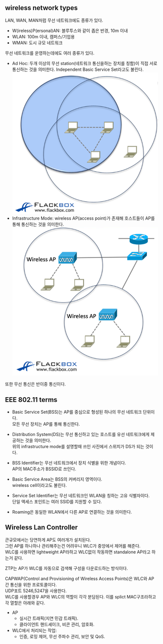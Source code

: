 ## wireless network types
LAN, WAN, MAN처럼 무선 네트워크에도 종류가 있다.  
- W(ireless)P(ersonal)AN: 블루투스와 같이 좁은 반경, 10m 이내 
- WLAN: 100m 이내, 캠퍼스/기업용
- WMAN: 도시 규모 네트워크

무선 네트워크를 운영하는데에도 여러 종류가 있다.  
- Ad Hoc: 두개 이상의 무선 station(네트워크 통신을하는 장치를 칭함)이 직접 서로 통신하는 것을 의미한다.  Independent Basic Service Set라고도 불린다.<br> ![](src/Ad_Hoc.png) 
- Infrastructure Mode: wireless AP(access point)가 존재해 호스트들이 AP를 통해 통신하는 것을 의미한다. <br> ![](src/infra_mode.png) 

또한 무선 통신은 반이중 통신이다.  

## EEE 802.11 terms
- Basic Service Set(BSS)는 AP를 중심으로 형성된 하나의 무선 네트워크 단위이다.  
    모든 무선 장치는 AP를 통해 통신한다.

- Distribution System(DS)는 무선 통신하고 있는 호스트를 유선 네트워크에게 제공하는 것을 의미한다.  
위의 infrastructure mode를 설명할때 쓰인 사진에서 스위치가 DS가 되는 것이다.  

- BSS Identifier는 무선 네트워크에서 장치 식별을 위한 개념이다.  
    AP의 MAC주소가 BSSID로 쓰인다.  

- Basic Service Area는 BSS의 커버리지 영역이다.  
    wireless cell이라고도 불린다.  

- Service Set Identifier는 무선 네트워크인 WLAN을 칭하는 고유 식별자이다.   
    단일 액세스 포인트는 여러 SSID를 지원할 수 있다.

- Roaming은 동일한 WLAN에서 다른 AP로 연결하는 것을 의미한다.


## Wireless Lan Controller
큰규모에서는 당연하게 AP도 여러개가 설치된다.  
그런 AP를 하나하나 관리해주는건 어려우니 WLC가 중앙에서 제어를 해준다.  
WLC를 사용하면 lightweight AP라하고 WLC없이 작동하면 standalone AP라고 하는거 같다.  

ZTP는 AP가 WLC를 자동으로 검색해 구성을 다운로드하는 방식이다.  

CAPWAP(Control and Provisioning of Wireless Access Points)은 WLC와 AP간 통신을 위한 프로토콜이다.  
UDP포트 5246,5247을 사용한다.  
WLC를 사용할경우 AP와 WLC의 역할이 각각 분담된다.
이를 splict MAC구조라하고 각 열할은 아래와 같다.  


- AP
    - 실시간 트래픽(지연 민감 트래픽).
    - 클라이언트 핸드셰이크, 비콘 관리, 암호화.
- WLC에서 처리되는 작업:
  - 인증, 로밍 제어, 무선 주파수 관리, 보안 및 QoS.

